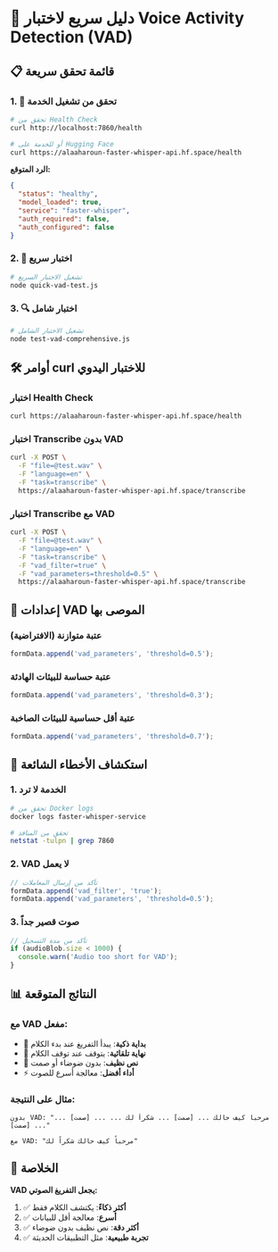 # 🚀 دليل سريع لاختبار Voice Activity Detection (VAD)

## 📋 قائمة تحقق سريعة

### 1. 🔌 تحقق من تشغيل الخدمة

```bash
# تحقق من Health Check
curl http://localhost:7860/health

# أو للخدمة على Hugging Face
curl https://alaaharoun-faster-whisper-api.hf.space/health
```

**الرد المتوقع:**
```json
{
  "status": "healthy",
  "model_loaded": true,
  "service": "faster-whisper",
  "auth_required": false,
  "auth_configured": false
}
```

### 2. 🧪 اختبار سريع

```bash
# تشغيل الاختبار السريع
node quick-vad-test.js
```

### 3. 🔍 اختبار شامل

```bash
# تشغيل الاختبار الشامل
node test-vad-comprehensive.js
```

## 🛠️ أوامر curl للاختبار اليدوي

### اختبار Health Check
```bash
curl https://alaaharoun-faster-whisper-api.hf.space/health
```

### اختبار Transcribe بدون VAD
```bash
curl -X POST \
  -F "file=@test.wav" \
  -F "language=en" \
  -F "task=transcribe" \
  https://alaaharoun-faster-whisper-api.hf.space/transcribe
```

### اختبار Transcribe مع VAD
```bash
curl -X POST \
  -F "file=@test.wav" \
  -F "language=en" \
  -F "task=transcribe" \
  -F "vad_filter=true" \
  -F "vad_parameters=threshold=0.5" \
  https://alaaharoun-faster-whisper-api.hf.space/transcribe
```

## 🔧 إعدادات VAD الموصى بها

### عتبة متوازنة (الافتراضية)
```typescript
formData.append('vad_parameters', 'threshold=0.5');
```

### عتبة حساسة للبيئات الهادئة
```typescript
formData.append('vad_parameters', 'threshold=0.3');
```

### عتبة أقل حساسية للبيئات الصاخبة
```typescript
formData.append('vad_parameters', 'threshold=0.7');
```

## 🚨 استكشاف الأخطاء الشائعة

### 1. الخدمة لا ترد
```bash
# تحقق من Docker logs
docker logs faster-whisper-service

# تحقق من المنافذ
netstat -tulpn | grep 7860
```

### 2. VAD لا يعمل
```typescript
// تأكد من إرسال المعاملات
formData.append('vad_filter', 'true');
formData.append('vad_parameters', 'threshold=0.5');
```

### 3. صوت قصير جداً
```typescript
// تأكد من مدة التسجيل
if (audioBlob.size < 1000) {
  console.warn('Audio too short for VAD');
}
```

## 📊 النتائج المتوقعة

### مع VAD مفعل:
- 🎤 **بداية ذكية**: يبدأ التفريغ عند بدء الكلام
- 🛑 **نهاية تلقائية**: يتوقف عند توقف الكلام
- 📝 **نص نظيف**: بدون ضوضاء أو صمت
- ⚡ **أداء أفضل**: معالجة أسرع للصوت

### مثال على النتيجة:
```
بدون VAD: "... [صمت] ... مرحباً كيف حالك ... [صمت] ... شكراً لك ... [صمت] ..."

مع VAD: "مرحباً كيف حالك شكراً لك"
```

## 🎯 الخلاصة

**VAD يجعل التفريغ الصوتي:**
1. ✅ **أكثر ذكاءً**: يكتشف الكلام فقط
2. ✅ **أسرع**: معالجة أقل للبيانات
3. ✅ **أكثر دقة**: نص نظيف بدون ضوضاء
4. ✅ **تجربة طبيعية**: مثل التطبيقات الحديثة 